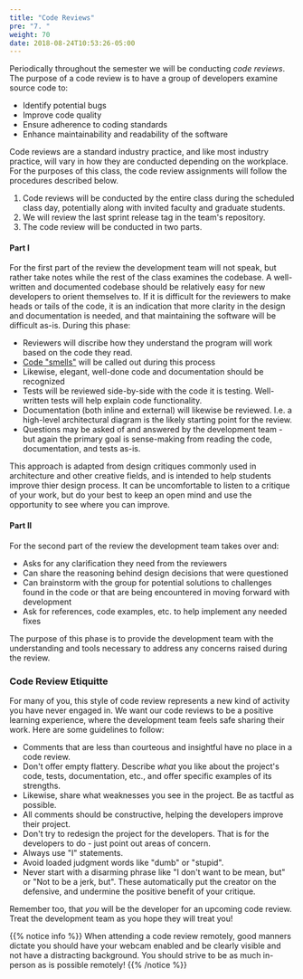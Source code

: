 ```yaml
---
title: "Code Reviews"
pre: "7. "
weight: 70
date: 2018-08-24T10:53:26-05:00
---
```


Periodically throughout the semester we will be conducting _code reviews_. The purpose of a code review is to have a group of developers examine source code to:

* Identify potential bugs
* Improve code quality
* Ensure adherence to coding standards
* Enhance maintainability and readability of the software

Code reviews are a standard industry practice, and like most industry practice, will vary in how they are conducted depending on the workplace. For the purposes of this class, the code review assignments will follow the procedures described below.

1. Code reviews will be conducted by the entire class during the scheduled class day, potentially along with invited faculty and graduate students.
2. We will review the last sprint release tag in the team's repository.
3. The code review will be conducted in two parts.

#### Part I

For the first part of the review the development team will not speak, but rather take notes while the rest of the class examines the codebase. A well-written and documented codebase should be relatively easy for new developers to orient themselves to. If it is difficult for the reviewers to make heads or tails of the code, it is an indication that more clarity in the design and documentation is needed, and that maintaining the software will be difficult as-is. During this phase:

* Reviewers will discribe how they understand the program will work based on the code they read.
* [Code "smells"](https://en.wikipedia.org/wiki/Code_smell) will be called out during this process
* Likewise, elegant, well-done code and documentation should be recognized
* Tests will be reviewed side-by-side with the code it is testing.  Well-written tests will help explain code functionality.
* Documentation (both inline and external) will likewise be reviewed. I.e. a high-level architectural diagram is the likely starting point for the review.
* Questions may be asked of and answered by the development team - but again the primary goal is sense-making from reading the code, documentation, and tests as-is.

This approach is adapted from design critiques commonly used in architecture and other creative fields, and is intended to help students improve thier design process. It can be uncomfortable to listen to a critique of your work, but do your best to keep an open mind and use the opportunity to see where you can improve. 

#### Part II

For the second part of the review the development team takes over and:

* Asks for any clarification they need from the reviewers
* Can share the reasoning behind design decisions that were questioned
* Can brainstorm with the group for potential solutions to challenges found in the code or that are being encountered in moving forward with development
* Ask for references, code examples, etc. to help implement any needed fixes

The purpose of this phase is to provide the development team with the understanding and tools necessary to address any concerns raised during the review.
  
### Code Review Etiquitte

For many of you, this style of code review represents a new kind of activity you have never engaged in. We want our code reviews to be a positive learning experience, where the development team feels safe sharing their work.  Here are some guidelines to follow:

* Comments that are less than courteous and insightful have no place in a code review.
* Don't offer empty flattery.  Describe _what_ you like about the project's code, tests, documentation, etc., and offer specific examples of its strengths.
* Likewise, share what weaknesses you see in the project. Be as tactful as possible.
* All comments should be constructive, helping the developers improve their project.
* Don't try to redesign the project for the developers.  That is for the developers to do - just point out areas of concern.
* Always use "I" statements.
* Avoid loaded judgment words like "dumb" or "stupid".
* Never start with a disarming phrase like "I don't want to be mean, but" or "Not to be a jerk, but".  These automatically put the creator on the defensive, and undermine the positive benefit of your critique.

Remember too, that _you_ will be the developer for an upcoming code review.  Treat the development team as you hope they will treat you!

{{% notice info %}}
When attending a code review remotely, good manners dictate you should have your webcam enabled and be clearly visible and not have a distracting background.  You should strive to be as much in-person as is possible remotely!
{{% /notice %}}

